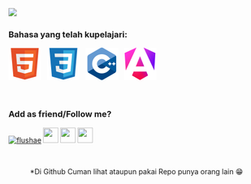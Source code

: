 <a href="https://git.io/typing-svg"><img src="https://readme-typing-svg.herokuapp.com?font=Tiny5&size=30&pause=2000&color=18F718&repeat=false&width=435&lines=%F0%9F%91%8B+Halo%2C+Aku+Aeroxflush" /></a>

### Bahasa yang telah kupelajari:
<div>
  <img height="64" width="64" src="https://raw.githubusercontent.com/devicons/devicon/6910f0503efdd315c8f9b858234310c06e04d9c0/icons/html5/html5-original.svg" /> &nbsp;
  <img height="64" width="64" src="https://raw.githubusercontent.com/devicons/devicon/6910f0503efdd315c8f9b858234310c06e04d9c0/icons/css3/css3-original.svg" /> &nbsp;
  <img height="64" width="64" src="https://raw.githubusercontent.com/devicons/devicon/6910f0503efdd315c8f9b858234310c06e04d9c0/icons/cplusplus/cplusplus-original.svg" /> &nbsp;
  <img height="64" width="64" src="https://raw.githubusercontent.com/devicons/devicon/refs/heads/master/icons/angular/angular-original.svg" />
</div>

&nbsp;
### Add as friend/Follow me?
<p>
  <a href="https://www.discordapp.com/users/574176914483445760" ><img height="30" width="30" src="https://discord.com/assets/3437c10597c1526c3dbd98c737c2bcae.svg" alt="flushae" ></a>
  <a href="https://steamcommunity.com/id/saucyrendang/" ><img height="30" width="30" src="https://static.wikia.nocookie.net/logopedia/images/5/56/Steam_Icon_2014.svg/revision/latest/scale-to-width-down/512?cb=20190826175003" ></a>
  <a href="https://open.spotify.com/user/31rti3haf32ud5p4xiwmmz7wwc3a" ><img height="30" width="30" src="https://www.freepnglogos.com/uploads/spotify-logo-png/file-spotify-logo-png-4.png"></a>
  <a href="https://www.reddit.com/user/Aeroxflush" ><img height="30" width="30" src="https://www.redditinc.com/assets/images/site/reddit-logo.png" ></a>
</p>

&nbsp;
<p align="center">*Di Github Cuman lihat ataupun pakai Repo punya orang lain 😁</p>
